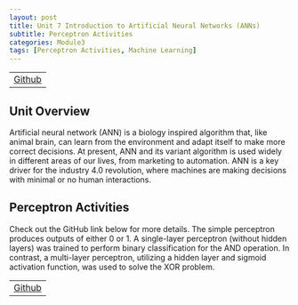 ```yaml
---
layout: post
title: Unit 7 Introduction to Artificial Neural Networks (ANNs)
subtitle: Perceptron Activities
categories: Module3
tags: [Perceptron Activities, Machine Learning]
---
```

<html lang="en">

<table>
    <tr>
        <td><a href="../../../../MachineLearning" target="_blank" class="button large">Github</a></td> 
    </tr>
</table>

<body>

<h2>Unit Overview</h2>
<p> Artificial neural network (ANN) is a biology inspired algorithm that, like animal brain, can learn from the environment and adapt itself to make more correct decisions. At present, ANN and its variant algorithm is used widely in different areas of our lives, from marketing to automation. ANN is a key driver for the industry 4.0 revolution, where machines are making decisions with minimal or no human interactions.</p>

<h2>Perceptron Activities</h2>
<p>Check out the GitHub link below for more details. The simple perceptron produces outputs of either 0 or 1. A single-layer perceptron (without hidden layers) was trained to perform binary classification for the AND operation. In contrast, a multi-layer perceptron, utilizing a hidden layer and sigmoid activation function, was used to solve the XOR problem.
</p>

</body>

</html>

<table>
    <tr>
        <td><a href="../../../../MachineLearning" target="_blank" class="button large">Github</a></td> 
    </tr>
</table>

